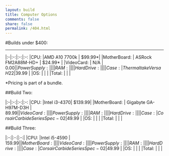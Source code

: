 ```yaml
---
layout: build
title: Computer Options
comments: false
share: false
permalink: /404.html
---
```



#Builds under $400:

_________________________________________________

|:-|:-:|:-:|:-:
|CPU: 		  |AMD A10 7700k | $99.99*|
|MotherBoard: |	ASRock FM2A88M-HD+ |	$24.99*	|
|VideoCard:   | N/A 	|	$0.00	|
|PowerSupply: |		|		|
|RAM:		  |		|		|
|HardDrive:	  |		|		|
|Case:		  |	Thermaltake Versa H22	|$39.99		|
|OS:		  |		|		|
|Total:		  |   	| 		|


*Pricing is part of a bundle. 

##Build Two:


|:-|:-:|:-:|:-:
|CPU: 		  |Intel i3-4370| $139.99|
|MotherBoard: |	Gigabyte GA-H97M-D3H	|	$89.99	|
|VideoCard:   | 	|		|
|PowerSupply: |		|		|
|RAM:		  |		|		|
|HardDrive:	  |		|		|
|Case:		  |	Corsair Carbide Series Spec-02	|$49.99		|
|OS:		  |		|		|
|Total:		  |   	| 		|




##Build Three: 




|:-:|:-:|:-:|
|CPU: 		  |Intel i5-4590 | $159.99|
|MotherBoard: |		|		|
|VideoCard:   | 	|		|
|PowerSupply: |		|		|
|RAM:		  |		|		|
|HardDrive:	  |		|		|
|Case:		  |	Corsair Carbide Series Spec-02	|$49.99		|
|OS:		  |		|		|
|Total:		  |   	| 		|





